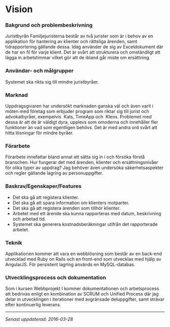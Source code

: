 # Vision

### Bakgrund och problembeskrivning
Juristbyrån Familjejuristerna består av två jurister som är i behov av en applikation för
hantering av klienter och rättsliga ärenden, samt tidrapportering gällande dessa. Idag
använder de sig av Excel­dokument där de har en fil för varje klient. Det är svårt att
strukturera och omständligt att lägga in arbetstimmar vilket gör att de ibland går miste om ersättning.

### Användar- och målgrupper
Systemet ska rikta sig till mindre juristbyråer.

### Marknad
Uppdragsgivaren har undersökt marknaden ganska väl och även varit i möten med företag som
erbjuder program som riktar sig till jurist­ och advokatbyråer, exempelvis ​ Kats, TimeApp​ och ​ Kleos​. Problemet med dessa är att de är väldigt dyra, upplevs som omoderna och innehåller fler funktioner än vad som egentligen behövs. Det är med andra ord svårt att hitta lösningar för mindre byråer.

### Förarbete
Förarbete innefattar bland annat att sätta sig in i och försöka förstå branschen. Hur fungerar det med ärenden, klienter och ersättningsnivåer för olika typer av uppdrag? Jag behöver även undersöka säkerhetsaspekter och regler gällande lagring av personuppgifter.

### Baskrav/Egenskaper/Features
* Det ska gå att registera klienter.
* Det ska gå att spara information om klienters motparter.
* Det ska gå att registera ärenden som tillhör klienter.
* Arbetet med ett ärende ska kunna rapporteras med datum, beskrivning och arbetad tid.
* Systemet ska generera kostnadsberäkningar utifrån det rapporterade arbetet.

### Teknik
Applikationen kommer att vara en webblösning som består av en back-­end utvecklad med
Ruby on Rails och en front-­end som utvecklas med hjälp av AngularJS. För persistent lagring används en MySQL-­databas.

### Utvecklingsprocess och dokumentation
Som i kursen Webbprojekt I kommer dokumentationen och arbetsprocess att bedrivas enligt
en kombination av SCRUM och Unified Process där jag delar in utvecklingen i iterationer
med avgränsade deluppgifter, samt strävar efter kontinuerlig leverans.

***

*Senast uppdaterad: 2016-03-28*
